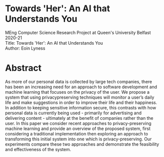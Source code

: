 # Towards 'Her': An AI that Understands You
MEng Computer Science Research Project at Queen's University Belfast 2020-21  
Title: Towards 'Her': An AI that Understands You  
Author: Eoin Lyness

# Abstract
As more of our personal data is collected by large tech companies, there has been an increasing need for an approach to software development and machine learning that focuses on 
the privacy of the user. We propose a system that using privacypreserving techniques will monitor a user’s daily life and make suggestions in order to improve their life and their
happiness. In addition to keeping sensitive information secure, this contrasts with how personal data is currently being used - primarily for advertising and delivering content - 
ultimately at the benefit of companies rather than the user. In this paper we consider recent approaches to privacy-preserving machine learning and provide an overview of the 
proposed system, first considering a traditional implementation then exploring an approach to transforming this initial system into one which is privacy-preserving. Our experiments 
compare these two approaches and demonstrate the feasibility and effectiveness of the system.
